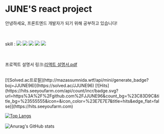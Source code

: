 # JUNE'S react project

  안녕하세요, 프론트엔드 개발자가 되기 위해 공부하고 있습니다! <br/><br/><br/>
  
  skill : 
  <img src="https://img.shields.io/badge/Html-EF2D5E?style=flat&logo=html&logoColor=white"/>
  <img src="https://img.shields.io/badge/Css-A9225C?style=flat&logo=css&logoColor=white"/>
  <img src="https://img.shields.io/badge/Javascript-FF9E0F?style=flat&logo=javascript&logoColor=white"/>
  <img src="https://img.shields.io/badge/React-#03fcf0?style=flat&logo=react&logoColor=white"/>
    <img src="https://img.shields.io/badge/Scss-#fc03ca?style=flat&logo=scss&logoColor=white"/>


<br/><br/>
프로젝트 설명서 링크:[리액트 설명서.pdf](https://github.com/JJUNE96/react_hejunkim/files/11088979/default.pdf)

<br/>
[![Solved.ac프로필](http://mazassumnida.wtf/api/mini/generate_badge?boj=JJUNE96)](https://solved.ac/JJUNE96)
[![Hits](https://hits.seeyoufarm.com/api/count/incr/badge.svg?url=https%3A%2F%2Fgithub.com%2FJJUNE96&count_bg=%23C83D9C&title_bg=%23555555&icon=&icon_color=%23E7E7E7&title=hits&edge_flat=false)](https://hits.seeyoufarm.com)<br/>

[![Top Langs](https://github-readme-stats.vercel.app/api/top-langs/?username=anuraghazra&layout=compact)](https://github.com/anuraghazra/github-readme-stats)<br/><br/>
![Anurag's GitHub stats](https://github-readme-stats.vercel.app/api?username=JJUNE96&show_icons=true&theme=radical)
